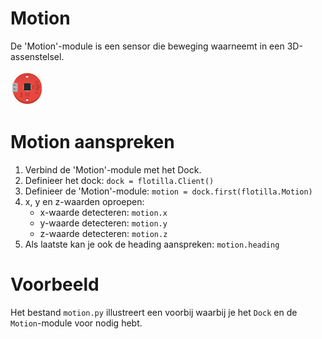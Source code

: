 # Motion
De 'Motion'-module is een sensor die beweging waarneemt in een 3D-assenstelsel.

![motion](/rpi-flotilla/assets/motion.png)

# Motion aanspreken
1. Verbind de 'Motion'-module met het Dock.
2. Definieer het dock: `dock = flotilla.Client()`
3. Definieer de 'Motion'-module: `motion = dock.first(flotilla.Motion)`
4. x, y en z-waarden oproepen: 
    - x-waarde detecteren: `motion.x`
    - y-waarde detecteren: `motion.y`
    - z-waarde detecteren: `motion.z`
5. Als laatste kan je ook de heading aanspreken: `motion.heading`

# Voorbeeld
Het bestand `motion.py` illustreert een voorbij waarbij je het `Dock` en de `Motion`-module voor nodig hebt.